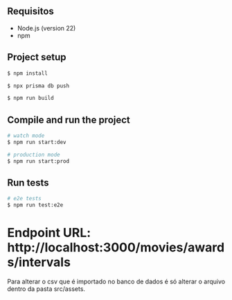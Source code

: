 ## Requisitos

- Node.js (version 22)
- npm

## Project setup

```bash
$ npm install

$ npx prisma db push

$ npm run build
```

## Compile and run the project

```bash
# watch mode
$ npm run start:dev

# production mode
$ npm run start:prod
```

## Run tests

```bash
# e2e tests
$ npm run test:e2e
```

# Endpoint URL: http://localhost:3000/movies/awards/intervals

Para alterar o csv que é importado no banco de dados é só alterar o arquivo dentro da pasta src/assets.
